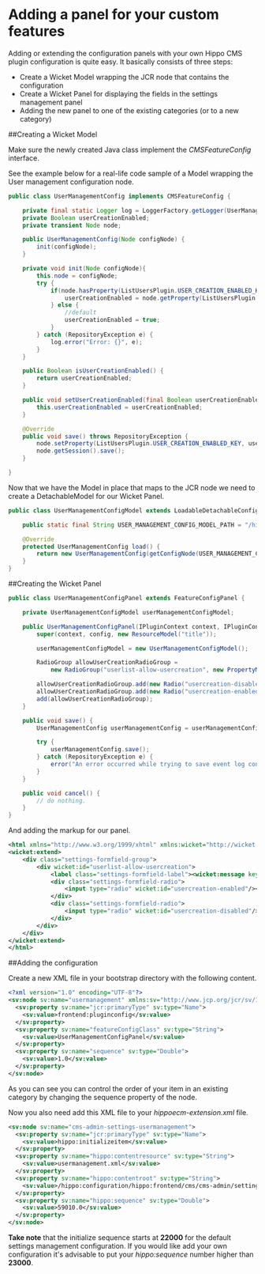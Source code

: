 <!--
  Copyright 2013 Hippo B.V. (http://www.onehippo.com)

  Licensed under the Apache License, Version 2.0 (the "License");
  you may not use this file except in compliance with the License.
  You may obtain a copy of the License at

   http://www.apache.org/licenses/LICENSE-2.0

  Unless required by applicable law or agreed to in writing, software
  distributed under the License is distributed on an "AS IS" BASIS,
  WITHOUT WARRANTIES OR CONDITIONS OF ANY KIND, either express or implied.
  See the License for the specific language governing permissions and
  limitations under the License.
  -->

# Adding a panel for your custom features

Adding or extending the configuration panels with your own Hippo CMS plugin configuration is quite easy.
It basically consists of three steps:

* Create a Wicket Model wrapping the JCR node that contains the configuration
* Create a Wicket Panel for displaying the fields in the settings management panel
* Adding the new panel to one of the existing categories (or to a new category)

##Creating a Wicket Model

Make sure the newly created Java class implement the _CMSFeatureConfig_ interface.

See the example below for a real-life code sample of a Model wrapping the User management configuration node.

```java
public class UserManagementConfig implements CMSFeatureConfig {

    private final static Logger log = LoggerFactory.getLogger(UserManagementConfig.class);
    private Boolean userCreationEnabled;
    private transient Node node;

    public UserManagementConfig(Node configNode) {
        init(configNode);
    }

    private void init(Node configNode){
        this.node = configNode;
        try {
            if(node.hasProperty(ListUsersPlugin.USER_CREATION_ENABLED_KEY)) {
                userCreationEnabled = node.getProperty(ListUsersPlugin.USER_CREATION_ENABLED_KEY).getBoolean();
            } else {
                //default
                userCreationEnabled = true;
            }
        } catch (RepositoryException e) {
            log.error("Error: {}", e);
        }
    }

    public Boolean isUserCreationEnabled() {
        return userCreationEnabled;
    }

    public void setUserCreationEnabled(final Boolean userCreationEnabled) {
        this.userCreationEnabled = userCreationEnabled;
    }

    @Override
    public void save() throws RepositoryException {
        node.setProperty(ListUsersPlugin.USER_CREATION_ENABLED_KEY, userCreationEnabled);
        node.getSession().save();
    }

}
```

Now that we have the Model in place that maps to the JCR node we need to create a DetachableModel for our Wicket Panel.

```java
public class UserManagementConfigModel extends LoadableDetachableConfigModel<UserManagementConfig> {

    public static final String USER_MANAGEMENT_CONFIG_MODEL_PATH = "/hippo:configuration/hippo:frontend/cms/cms-admin/users";

    @Override
    protected UserManagementConfig load() {
        return new UserManagementConfig(getConfigNode(USER_MANAGEMENT_CONFIG_MODEL_PATH));
    }
}
```
##Creating the Wicket Panel

```java
public class UserManagementConfigPanel extends FeatureConfigPanel {

    private UserManagementConfigModel userManagementConfigModel;

    public UserManagementConfigPanel(IPluginContext context, IPluginConfig config) {
        super(context, config, new ResourceModel("title"));

        userManagementConfigModel = new UserManagementConfigModel();

        RadioGroup allowUserCreationRadioGroup =
            new RadioGroup("userlist-allow-usercreation", new PropertyModel(userManagementConfigModel,"userCreationEnabled"));

        allowUserCreationRadioGroup.add(new Radio("usercreation-disabled",new Model(Boolean.FALSE)));
        allowUserCreationRadioGroup.add(new Radio("usercreation-enabled",new Model(Boolean.TRUE)));
        add(allowUserCreationRadioGroup);
    }

    public void save() {
        UserManagementConfig userManagementConfig = userManagementConfigModel.getObject();

        try {
            userManagementConfig.save();
        } catch (RepositoryException e) {
            error("An error occurred while trying to save event log configuration: " + e);
        }
    }

    public void cancel() {
        // do nothing.
    }
}
```

And adding the markup for our panel.

```xml
<html xmlns="http://www.w3.org/1999/xhtml" xmlns:wicket="http://wicket.apache.org">
<wicket:extend>
    <div class="settings-formfield-group">
        <div wicket:id="userlist-allow-usercreation">
            <label class="settings-formfield-label"><wicket:message key="user-creation-cms"/></label>
            <div class="settings-formfield-radio">
                <input type="radio" wicket:id="usercreation-enabled"/><label><wicket:message key="user-creation-on"/></label>
            </div>
            <div class="settings-formfield-radio">
                <input type="radio" wicket:id="usercreation-disabled"/><label><wicket:message key="user-creation-off"/></label>
            </div>
        </div>
    </div>
</wicket:extend>
</html>
```

##Adding the configuration

Create a new XML file in your bootstrap directory with the following content.

```xml
<?xml version="1.0" encoding="UTF-8"?>
<sv:node sv:name="usermanagement" xmlns:sv="http://www.jcp.org/jcr/sv/1.0">
  <sv:property sv:name="jcr:primaryType" sv:type="Name">
    <sv:value>frontend:pluginconfig</sv:value>
  </sv:property>
  <sv:property sv:name="featureConfigClass" sv:type="String">
    <sv:value>UserManagementConfigPanel</sv:value>
  </sv:property>
  <sv:property sv:name="sequence" sv:type="Double">
    <sv:value>1.0</sv:value>
  </sv:property>
</sv:node>
```

As you can see you can control the order of your item in an existing category by changing the sequence property of the node.

Now you also need add this XML file to your _hippoecm-extension.xml_ file.

```xml
<sv:node sv:name="cms-admin-settings-usermanagement">
  <sv:property sv:name="jcr:primaryType" sv:type="Name">
    <sv:value>hippo:initializeitem</sv:value>
  </sv:property>
  <sv:property sv:name="hippo:contentresource" sv:type="String">
    <sv:value>usermanagement.xml</sv:value>
  </sv:property>
  <sv:property sv:name="hippo:contentroot" sv:type="String">
    <sv:value>/hippo:configuration/hippo:frontend/cms/cms-admin/settings/tabconfig/security</sv:value>
  </sv:property>
  <sv:property sv:name="hippo:sequence" sv:type="Double">
    <sv:value>59010.0</sv:value>
  </sv:property>
</sv:node>
```

__Take note__ that the initialize sequence starts at __22000__ for the default settings management configuration.
If you would like add your own configuration it's advisable to put your _hippo:sequence_ number higher than __23000__.

